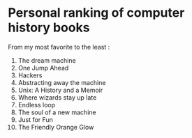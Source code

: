# Personal ranking of computer history books
From my most favorite to the least :
1. The dream machine
1. One Jump Ahead
1. Hackers
1. Abstracting away the machine
1. Unix: A History and a Memoir
1. Where wizards stay up late
1. Endless loop
1. The soul of a new machine
1. Just for Fun
1. The Friendly Orange Glow
